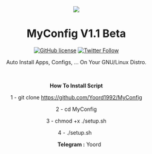 
<center>
<img src="http://s7.picofile.com/file/8379975068/687474703a2f2f73372e7069636f66696c652e636f6d2f66696c652f383337383239353535302f312e706e67.png">
<center/>
  
# MyConfig V1.1 Beta
 [![GitHub license](https://img.shields.io/github/license/persepolisdm/persepolis.svg)](https://github.com/Yoord1992/MyConfig/blob/master/LICENSE)  [![Twitter Follow](https://img.shields.io/twitter/follow/persepolisdm.svg?style=social&label=Follow)](https://twitter.com/yoord1992)
 <p>
Auto Install Apps, Configs, ... On Your GNU/Linux Distro.
<p>

  &nbsp;

<b>How To Install Script </b>

1 - git clone https://github.com/Yoord1992/MyConfig

2 - cd MyConfig

3 - chmod +x ./setup.sh

4 - ./setup.sh 
&nbsp;
  <p>
    <p>
&nbsp;
&nbsp;
<b>Telegram :</b> Yoord
<p>
